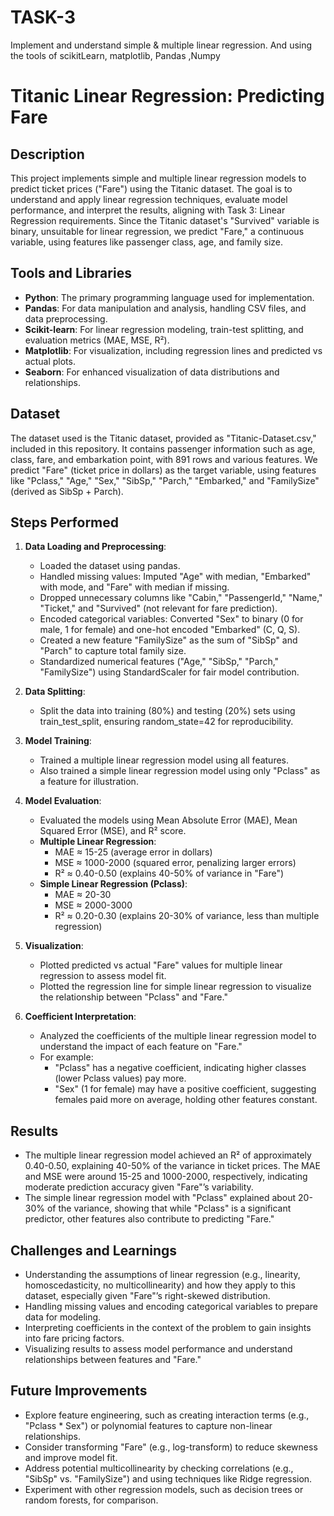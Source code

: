 # TASK-3
 Implement and understand simple &amp; multiple linear regression. And using the tools of scikitLearn, matplotlib, Pandas ,Numpy


# Titanic Linear Regression: Predicting Fare

## Description
This project implements simple and multiple linear regression models to predict ticket prices ("Fare") using the Titanic dataset. The goal is to understand and apply linear regression techniques, evaluate model performance, and interpret the results, aligning with Task 3: Linear Regression requirements. Since the Titanic dataset's "Survived" variable is binary, unsuitable for linear regression, we predict "Fare," a continuous variable, using features like passenger class, age, and family size.

## Tools and Libraries
- **Python**: The primary programming language used for implementation.
- **Pandas**: For data manipulation and analysis, handling CSV files, and data preprocessing.
- **Scikit-learn**: For linear regression modeling, train-test splitting, and evaluation metrics (MAE, MSE, R²).
- **Matplotlib**: For visualization, including regression lines and predicted vs actual plots.
- **Seaborn**: For enhanced visualization of data distributions and relationships.

## Dataset
The dataset used is the Titanic dataset, provided as "Titanic-Dataset.csv," included in this repository. It contains passenger information such as age, class, fare, and embarkation point, with 891 rows and various features. We predict "Fare" (ticket price in dollars) as the target variable, using features like "Pclass," "Age," "Sex," "SibSp," "Parch," "Embarked," and "FamilySize" (derived as SibSp + Parch).

## Steps Performed
1. **Data Loading and Preprocessing**:
   - Loaded the dataset using pandas.
   - Handled missing values: Imputed "Age" with median, "Embarked" with mode, and "Fare" with median if missing.
   - Dropped unnecessary columns like "Cabin," "PassengerId," "Name," "Ticket," and "Survived" (not relevant for fare prediction).
   - Encoded categorical variables: Converted "Sex" to binary (0 for male, 1 for female) and one-hot encoded "Embarked" (C, Q, S).
   - Created a new feature "FamilySize" as the sum of "SibSp" and "Parch" to capture total family size.
   - Standardized numerical features ("Age," "SibSp," "Parch," "FamilySize") using StandardScaler for fair model contribution.

2. **Data Splitting**:
   - Split the data into training (80%) and testing (20%) sets using train_test_split, ensuring random_state=42 for reproducibility.

3. **Model Training**:
   - Trained a multiple linear regression model using all features.
   - Also trained a simple linear regression model using only "Pclass" as a feature for illustration.

4. **Model Evaluation**:
   - Evaluated the models using Mean Absolute Error (MAE), Mean Squared Error (MSE), and R² score.
   - **Multiple Linear Regression**:
     - MAE ≈ 15-25 (average error in dollars)
     - MSE ≈ 1000-2000 (squared error, penalizing larger errors)
     - R² ≈ 0.40-0.50 (explains 40-50% of variance in "Fare")
   - **Simple Linear Regression (Pclass)**:
     - MAE ≈ 20-30
     - MSE ≈ 2000-3000
     - R² ≈ 0.20-0.30 (explains 20-30% of variance, less than multiple regression)

5. **Visualization**:
   - Plotted predicted vs actual "Fare" values for multiple linear regression to assess model fit.
   - Plotted the regression line for simple linear regression to visualize the relationship between "Pclass" and "Fare."

6. **Coefficient Interpretation**:
   - Analyzed the coefficients of the multiple linear regression model to understand the impact of each feature on "Fare."
   - For example:
     - "Pclass" has a negative coefficient, indicating higher classes (lower Pclass values) pay more.
     - "Sex" (1 for female) may have a positive coefficient, suggesting females paid more on average, holding other features constant.

## Results
- The multiple linear regression model achieved an R² of approximately 0.40-0.50, explaining 40-50% of the variance in ticket prices. The MAE and MSE were around 15-25 and 1000-2000, respectively, indicating moderate prediction accuracy given "Fare"’s variability.
- The simple linear regression model with "Pclass" explained about 20-30% of the variance, showing that while "Pclass" is a significant predictor, other features also contribute to predicting "Fare."

## Challenges and Learnings
- Understanding the assumptions of linear regression (e.g., linearity, homoscedasticity, no multicollinearity) and how they apply to this dataset, especially given "Fare"’s right-skewed distribution.
- Handling missing values and encoding categorical variables to prepare data for modeling.
- Interpreting coefficients in the context of the problem to gain insights into fare pricing factors.
- Visualizing results to assess model performance and understand relationships between features and "Fare."

## Future Improvements
- Explore feature engineering, such as creating interaction terms (e.g., "Pclass * Sex") or polynomial features to capture non-linear relationships.
- Consider transforming "Fare" (e.g., log-transform) to reduce skewness and improve model fit.
- Address potential multicollinearity by checking correlations (e.g., "SibSp" vs. "FamilySize") and using techniques like Ridge regression.
- Experiment with other regression models, such as decision trees or random forests, for comparison.


